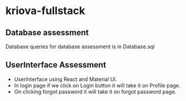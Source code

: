 # kriova-fullstack
## Database assessment
Database queries for database assessment is in Database.sql

## UserInterface Assessment
- UserInterface using React and Material UI.
- In login page if we click on Login button it will take it on Profile page.
- On clicking forgot password it will take it on forgot password page.
